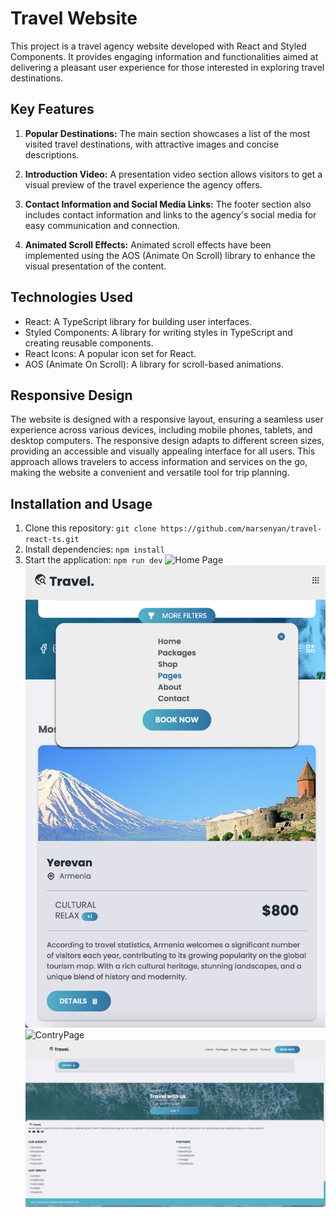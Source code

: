 # Travel Website

This project is a travel agency website developed with React and Styled Components. It provides engaging information and functionalities aimed at delivering a pleasant user experience for those interested in exploring travel destinations.

## Key Features

1. **Popular Destinations:** The main section showcases a list of the most visited travel destinations, with attractive images and concise descriptions.

2. **Introduction Video:** A presentation video section allows visitors to get a visual preview of the travel experience the agency offers.

3. **Contact Information and Social Media Links:** The footer section also includes contact information and links to the agency's social media for easy communication and connection.

4. **Animated Scroll Effects:** Animated scroll effects have been implemented using the AOS (Animate On Scroll) library to enhance the visual presentation of the content.

## Technologies Used

- React: A TypeScript library for building user interfaces.
- Styled Components: A library for writing styles in TypeScript and creating reusable components.
- React Icons: A popular icon set for React.
- AOS (Animate On Scroll): A library for scroll-based animations.

## Responsive Design
The website is designed with a responsive layout, ensuring a seamless user experience across various devices, including mobile phones, tablets, and desktop computers. The responsive design adapts to different screen sizes, providing an accessible and visually appealing interface for all users. This approach allows travelers to access information and services on the go, making the website a convenient and versatile tool for trip planning.

## Installation and Usage

1. Clone this repository: `git clone https://github.com/marsenyan/travel-react-ts.git`
2. Install dependencies: `npm install`
3. Start the application: `npm run dev`
![Home Page](/public/homePage.png)
![Home PageResp](/public/homeRespPage.png)
![ContryPage](/public/countryPage.png)
![FotterPage](/public/footerPage.png)